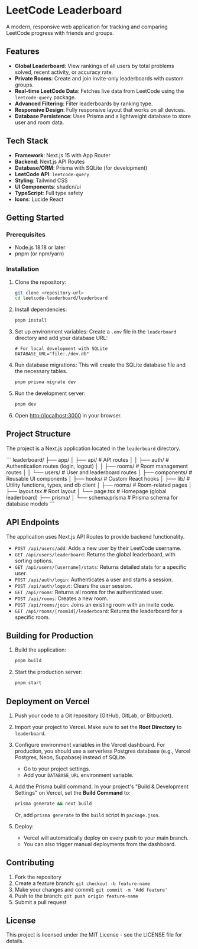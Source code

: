 # LeetCode Leaderboard

A modern, responsive web application for tracking and comparing LeetCode progress with friends and groups.

## Features

- **Global Leaderboard**: View rankings of all users by total problems solved, recent activity, or accuracy rate.
- **Private Rooms**: Create and join invite-only leaderboards with custom groups.
- **Real-time LeetCode Data**: Fetches live data from LeetCode using the `leetcode-query` package.
- **Advanced Filtering**: Filter leaderboards by ranking type.
- **Responsive Design**: Fully responsive layout that works on all devices.
- **Database Persistence**: Uses Prisma and a lightweight database to store user and room data.

## Tech Stack

- **Framework**: Next.js 15 with App Router
- **Backend**: Next.js API Routes
- **Database/ORM**: Prisma with SQLite (for development)
- **LeetCode API**: `leetcode-query`
- **Styling**: Tailwind CSS
- **UI Components**: shadcn/ui
- **TypeScript**: Full type safety
- **Icons**: Lucide React

## Getting Started

### Prerequisites

- Node.js 18.18 or later
- pnpm (or npm/yarn)

### Installation

1.  Clone the repository:
    ```bash
    git clone <repository-url>
    cd leetcode-leaderboard/leaderboard
    ```

2.  Install dependencies:
    ```bash
    pnpm install
    ```

3.  Set up environment variables:
    Create a `.env` file in the `leaderboard` directory and add your database URL:
    ```env
    # For local development with SQLite
    DATABASE_URL="file:./dev.db"
    ```

4.  Run database migrations:
    This will create the SQLite database file and the necessary tables.
    ```bash
    pnpm prisma migrate dev
    ```

5.  Run the development server:
    ```bash
    pnpm dev
    ```

6.  Open [http://localhost:3000](http://localhost:3000) in your browser.

## Project Structure

The project is a Next.js application located in the `leaderboard` directory.

\`\`\`
leaderboard/
├── app/
│   ├── api/                 # API routes
│   │   ├── auth/            # Authentication routes (login, logout)
│   │   ├── rooms/           # Room management routes
│   │   └── users/           # User and leaderboard routes
│   ├── components/          # Reusable UI components
│   ├── hooks/               # Custom React hooks
│   ├── lib/                 # Utility functions, types, and db client
│   ├── rooms/               # Room-related pages
│   ├── layout.tsx           # Root layout
│   └── page.tsx             # Homepage (global leaderboard)
├── prisma/
│   └── schema.prisma        # Prisma schema for database models
\`\`\`

## API Endpoints

The application uses Next.js API Routes to provide backend functionality.

-   `POST /api/users/add`: Adds a new user by their LeetCode username.
-   `GET /api/users/leaderboard`: Returns the global leaderboard, with sorting options.
-   `GET /api/users/[username]/stats`: Returns detailed stats for a specific user.
-   `POST /api/auth/login`: Authenticates a user and starts a session.
-   `POST /api/auth/logout`: Clears the user session.
-   `GET /api/rooms`: Returns all rooms for the authenticated user.
-   `POST /api/rooms`: Creates a new room.
-   `POST /api/rooms/join`: Joins an existing room with an invite code.
-   `GET /api/rooms/[roomId]/leaderboard`: Returns the leaderboard for a specific room.


## Building for Production

1.  Build the application:
    ```bash
    pnpm build
    ```

2.  Start the production server:
    ```bash
    pnpm start
    ```

## Deployment on Vercel

1.  Push your code to a Git repository (GitHub, GitLab, or Bitbucket).

2.  Import your project to Vercel. Make sure to set the **Root Directory** to `leaderboard`.

3.  Configure environment variables in the Vercel dashboard. For production, you should use a serverless Postgres database (e.g., Vercel Postgres, Neon, Supabase) instead of SQLite.
    -   Go to your project settings.
    -   Add your `DATABASE_URL` environment variable.

4.  Add the Prisma build command. In your project's "Build & Development Settings" on Vercel, set the **Build Command** to:
    ```bash
    prisma generate && next build
    ```
    Or, add `prisma generate` to the `build` script in `package.json`.

5.  Deploy:
    -   Vercel will automatically deploy on every push to your main branch.
    -   You can also trigger manual deployments from the dashboard.

## Contributing

1.  Fork the repository
2.  Create a feature branch: `git checkout -b feature-name`
3.  Make your changes and commit: `git commit -m 'Add feature'`
4.  Push to the branch: `git push origin feature-name`
5.  Submit a pull request

## License

This project is licensed under the MIT License - see the LICENSE file for details.
